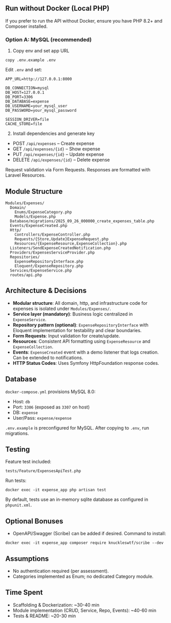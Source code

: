 ## Run without Docker (Local PHP)

If you prefer to run the API without Docker, ensure you have PHP 8.2+ and Composer installed.

### Option A: MySQL (recommended)

1. Copy env and set app URL
```
copy .env.example .env
```
Edit `.env` and set:
```
APP_URL=http://127.0.0.1:8000

DB_CONNECTION=mysql
DB_HOST=127.0.0.1
DB_PORT=3306
DB_DATABASE=expense
DB_USERNAME=your_mysql_user
DB_PASSWORD=your_mysql_password

SESSION_DRIVER=file
CACHE_STORE=file
```

2. Install dependencies and generate key
- POST `/api/expenses` – Create expense
- GET `/api/expenses/{id}` – Show expense
- PUT `/api/expenses/{id}` – Update expense
- DELETE `/api/expenses/{id}` – Delete expense

Request validation via Form Requests. Responses are formatted with Laravel Resources.

## Module Structure

```
Modules/Expenses/
  Domain/
    Enums/ExpenseCategory.php
    Models/Expense.php
  Database/migrations/2025_09_26_000000_create_expenses_table.php
  Events/ExpenseCreated.php
  Http/
    Controllers/ExpenseController.php
    Requests/{Store,Update}ExpenseRequest.php
    Resources/{ExpenseResource,ExpenseCollection}.php
  Listeners/SendExpenseCreatedNotification.php
  Providers/ExpensesServiceProvider.php
  Repositories/
    ExpenseRepositoryInterface.php
    Eloquent/ExpenseRepository.php
  Services/ExpenseService.php
  routes/api.php
```

## Architecture & Decisions

- **Modular structure**: All domain, http, and infrastructure code for expenses is isolated under `Modules/Expenses/`.
- **Service layer (mandatory)**: Business logic centralized in `ExpenseService`.
- **Repository pattern (optional)**: `ExpenseRepositoryInterface` with Eloquent implementation for testability and clear boundaries.
- **Form Requests**: Input validation for create/update.
- **Resources**: Consistent API formatting using `ExpenseResource` and `ExpenseCollection`.
- **Events**: `ExpenseCreated` event with a demo listener that logs creation. Can be extended to notifications.
- **HTTP Status Codes**: Uses Symfony HttpFoundation response codes.

## Database

`docker-compose.yml` provisions MySQL 8.0:

- Host: `db`
- Port: `3306` (exposed as `3307` on host)
- DB: `expense`
- User/Pass: `expense/expense`

`.env.example` is preconfigured for MySQL. After copying to `.env`, run migrations.

## Testing

Feature test included:

`tests/Feature/ExpensesApiTest.php`

Run tests:
```
docker exec -it expense_app php artisan test
```

By default, tests use an in-memory sqlite database as configured in `phpunit.xml`.

## Optional Bonuses

- OpenAPI/Swagger (Scribe) can be added if desired. Command to install:
```
docker exec -it expense_app composer require knuckleswtf/scribe --dev
```

## Assumptions

- No authentication required (per assessment).
- Categories implemented as Enum; no dedicated Category module.

## Time Spent

- Scaffolding & Dockerization: ~30-40 min
- Module implementation (CRUD, Service, Repo, Events): ~40-60 min
- Tests & README: ~20-30 min
